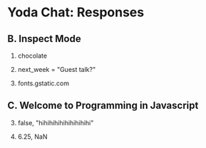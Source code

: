 # Yoda Chat: Responses

## B. Inspect Mode

1. chocolate

2. next_week = "Guest talk?"

3. fonts.gstatic.com

## C. Welcome to Programming in Javascript

3. false, "hihihihihihihihihihi"

4. 6.25, NaN
